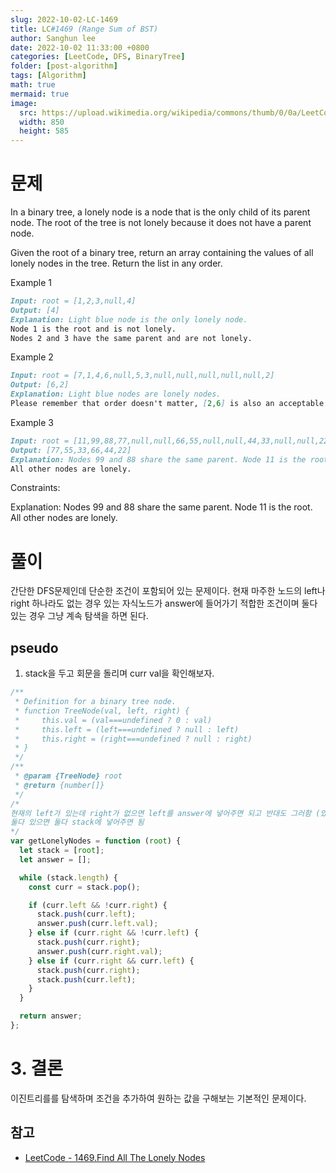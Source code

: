 ```yaml
---
slug: 2022-10-02-LC-1469
title: LC#1469 (Range Sum of BST)
author: Sanghun lee
date: 2022-10-02 11:33:00 +0800
categories: [LeetCode, DFS, BinaryTree]
folder: [post-algorithm]
tags: [Algorithm]
math: true
mermaid: true
image:
  src: https://upload.wikimedia.org/wikipedia/commons/thumb/0/0a/LeetCode_Logo_black_with_text.svg/640px-LeetCode_Logo_black_with_text.svg.png
  width: 850
  height: 585
---
```


# 문제

In a binary tree, a lonely node is a node that is the only child of its parent node. The root of the tree is not lonely because it does not have a parent node.

Given the root of a binary tree, return an array containing the values of all lonely nodes in the tree. Return the list in any order.

Example 1

```md
Input: root = [1,2,3,null,4]
Output: [4]
Explanation: Light blue node is the only lonely node.
Node 1 is the root and is not lonely.
Nodes 2 and 3 have the same parent and are not lonely.
```

Example 2

```md
Input: root = [7,1,4,6,null,5,3,null,null,null,null,null,2]
Output: [6,2]
Explanation: Light blue nodes are lonely nodes.
Please remember that order doesn't matter, [2,6] is also an acceptable answer.
```

Example 3

```md
Input: root = [11,99,88,77,null,null,66,55,null,null,44,33,null,null,22]
Output: [77,55,33,66,44,22]
Explanation: Nodes 99 and 88 share the same parent. Node 11 is the root.
All other nodes are lonely.
```

Constraints:

Explanation: Nodes 99 and 88 share the same parent. Node 11 is the root.
All other nodes are lonely.

# 풀이

간단한 DFS문제인데 단순한 조건이 포함되어 있는 문제이다.
현재 마주한 노드의 left나 right 하나라도 없는 경우 있는 자식노드가 answer에 들어가기 적합한 조건이며
둘다 있는 경우 그냥 계속 탐색을 하면 된다.

## pseudo

1. stack을 두고 회문을 돌리며 curr val을 확인해보자.

```javascript
/**
 * Definition for a binary tree node.
 * function TreeNode(val, left, right) {
 *     this.val = (val===undefined ? 0 : val)
 *     this.left = (left===undefined ? null : left)
 *     this.right = (right===undefined ? null : right)
 * }
 */
/**
 * @param {TreeNode} root
 * @return {number[]}
 */
/*
현재의 left가 있는데 right가 없으면 left를 answer에 넣어주면 되고 반대도 그러함 (있는건 스택에 넣어주며 계속 탐색)
둘다 있으면 둘다 stack에 넣어주면 됨
*/
var getLonelyNodes = function (root) {
  let stack = [root];
  let answer = [];

  while (stack.length) {
    const curr = stack.pop();

    if (curr.left && !curr.right) {
      stack.push(curr.left);
      answer.push(curr.left.val);
    } else if (curr.right && !curr.left) {
      stack.push(curr.right);
      answer.push(curr.right.val);
    } else if (curr.right && curr.left) {
      stack.push(curr.right);
      stack.push(curr.left);
    }
  }

  return answer;
};
```

# 3. 결론

이진트리를를 탐색하며 조건을 추가하여 원하는 값을 구해보는 기본적인 문제이다.

## 참고

- [LeetCode - 1469.Find All The Lonely Nodes](https://leetcode.com/submissions/detail/813127006/)
